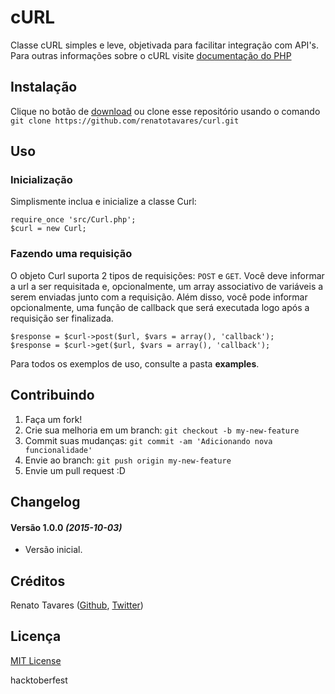 # cURL

Classe cURL simples e leve, objetivada para facilitar integração com API's. Para outras informações sobre o cURL visite [documentação do PHP][1]

## Instalação

Clique no botão de [download][2] ou clone esse repositório usando o comando `git clone https://github.com/renatotavares/curl.git`

## Uso

### Inicialização

Simplismente inclua e inicialize a classe Curl:
    
    require_once 'src/Curl.php';
    $curl = new Curl;

### Fazendo uma requisição

O objeto Curl suporta 2 tipos de requisições: `POST` e `GET`. Você deve informar a url a ser requisitada e, opcionalmente, um array associativo de variáveis a serem enviadas junto com a requisição. Além disso, você pode informar opcionalmente, uma função de callback que será executada logo após a requisição ser finalizada.

    $response = $curl->post($url, $vars = array(), 'callback');
    $response = $curl->get($url, $vars = array(), 'callback');

Para todos os exemplos de uso, consulte a pasta **examples**.   

## Contribuindo

1. Faça um fork!
2. Crie sua melhoria em um branch: `git checkout -b my-new-feature`
3. Commit suas mudanças: `git commit -am 'Adicionando nova funcionalidade'`
4. Envie ao branch: `git push origin my-new-feature`
5. Envie um pull request :D

## Changelog

#### Versão 1.0.0 *(2015-10-03)*

- Versão inicial.

## Créditos

Renato Tavares ([Github][3], [Twitter][4])

## Licença

[MIT License][5]

[1]: http://php.net/curl                                            "Manual PHP cURL"
[2]: https://github.com/renatotavares/curl/archive/master.zip       "Download classe cURL"
[3]: https://github.com/renatotavares                               "Github"
[4]: http://twitter.com/renatotavares                               "Twitter"
[5]: https://github.com/renatotavares/curl/blob/master/LICENSE      "Licença MIT"

hacktoberfest
